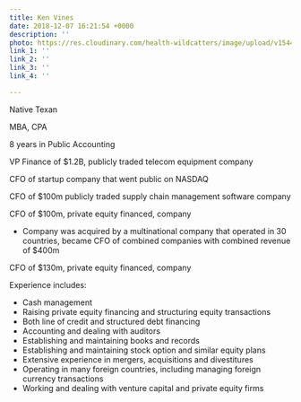 ```yaml
---
title: Ken Vines
date: 2018-12-07 16:21:54 +0000
description: ''
photo: https://res.cloudinary.com/health-wildcatters/image/upload/v1544199734/image.png
link_1: ''
link_2: ''
link_3: ''
link_4: ''

---
```

Native Texan

MBA, CPA

8 years in Public Accounting

VP Finance of $1.2B, publicly traded telecom equipment company

CFO of startup company that went public on NASDAQ

CFO of $100m publicly traded supply chain management software company

CFO of $100m, private equity financed, company

* Company was acquired by a multinational company that operated in 30 countries, became CFO of combined companies with combined revenue of $400m

CFO of $130m, private equity financed, company

Experience includes:

* Cash management
* Raising private equity financing and structuring equity transactions
* Both line of credit and structured debt financing
* Accounting and dealing with auditors
* Establishing and maintaining books and records
* Establishing and maintaining stock option and similar equity plans
* Extensive experience in mergers, acquisitions and divestitures
* Operating in many foreign countries, including managing foreign currency transactions
* Working and dealing with venture capital and private equity firms